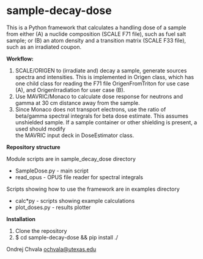 # sample-decay-dose

This is a Python framework that calculates a handling dose of a sample from either
(A) a nuclide composition (SCALE F71 file), such as fuel salt sample; or
(B) an atom density and a transition matrix (SCALE F33 file), such as an irradiated coupon.

**Workflow:**

1. SCALE/ORIGEN to (irradiate and) decay a sample, generate sources spectra and intensities. 
This is implemented in Origen class, which has one child class for reading the F71 file OrigenFromTriton
for use case (A), and OrigenIrradiation for user case (B).
2. Use MAVRIC/Monaco to calculate dose response for neutrons and gamma at 30 cm distance away from the sample.
3. Since Monaco does not transport electrons, use the ratio of beta/gamma spectral integrals for beta dose estimate. 
This assumes unshielded sample. If a sample container or other shielding is present, a used should modify  
the MAVRIC input deck in DoseEstimator class.

**Repository structure**   

Module scripts are in sample\_decay\_dose directory
* SampleDose.py - main script
* read\_opus - OPUS file reader for spectral integrals

Scripts showing how to use the framework are in examples directory
* calc\*py - scripts showing example calculations 
* plot\_doses.py - results plotter

**Installation**

1. Clone the repository
2. $ cd sample-decay-dose && pip install ./

Ondrej Chvala <ochvala@utexas.edu>
